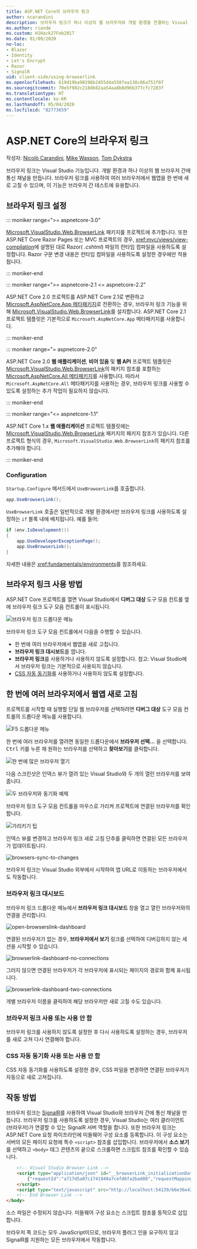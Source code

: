 ```yaml
---
title: ASP.NET Core의 브라우저 링크
author: ncarandini
description: 브라우저 링크가 하나 이상의 웹 브라우저와 개발 환경을 연결하는 Visual Studio 기능이 되는 방법을 설명합니다.
ms.author: riande
ms.custom: H1Hack27Feb2017
ms.date: 01/09/2020
no-loc:
- Blazor
- Identity
- Let's Encrypt
- Razor
- SignalR
uid: client-side/using-browserlink
ms.openlocfilehash: 619d19ba90298b2455d4a558fea138c86a751f07
ms.sourcegitcommit: 70e5f982c218db82aa54aa8b8d96b377cfc7283f
ms.translationtype: HT
ms.contentlocale: ko-KR
ms.lasthandoff: 05/04/2020
ms.locfileid: "82773659"
---
```

# <a name="browser-link-in-aspnet-core"></a>ASP.NET Core의 브라우저 링크

작성자: [Nicolò Carandini](https://github.com/ncarandini), [Mike Wasson](https://github.com/MikeWasson), [Tom Dykstra](https://github.com/tdykstra)

브라우저 링크는 Visual Studio 기능입니다. 개발 환경과 하나 이상의 웹 브라우저 간에 통신 채널을 만듭니다. 브라우저 링크를 사용하여 여러 브라우저에서 웹앱을 한 번에 새로 고칠 수 있으며, 이 기능은 브라우저 간 테스트에 유용합니다.

## <a name="browser-link-setup"></a>브라우저 링크 설정

::: moniker range=">= aspnetcore-3.0"

[Microsoft.VisualStudio.Web.BrowserLink](https://www.nuget.org/packages/Microsoft.VisualStudio.Web.BrowserLink/) 패키지를 프로젝트에 추가합니다. 또한 ASP.NET Core Razor Pages 또는 MVC 프로젝트의 경우, <xref:mvc/views/view-compilation>에 설명된 대로 Razor( *.cshtml*) 파일의 런타임 컴파일을 사용하도록 설정합니다. Razor 구문 변경 내용은 런타임 컴파일을 사용하도록 설정한 경우에만 적용됩니다.

::: moniker-end

::: moniker range=">= aspnetcore-2.1 <= aspnetcore-2.2"

ASP.NET Core 2.0 프로젝트를 ASP.NET Core 2.1로 변환하고 [Microsoft.AspNetCore.App 메타패키지](xref:fundamentals/metapackage-app)로 전환하는 경우, 브라우저 링크 기능을 위해 [Microsoft.VisualStudio.Web.BrowserLink](https://www.nuget.org/packages/Microsoft.VisualStudio.Web.BrowserLink/)를 설치합니다. ASP.NET Core 2.1 프로젝트 템플릿은 기본적으로 `Microsoft.AspNetCore.App` 메타패키지를 사용합니다.

::: moniker-end

::: moniker range="= aspnetcore-2.0"

ASP.NET Core 2.0 **웹 애플리케이션**, **비어 있음** 및 **웹 API** 프로젝트 템플릿은 [Microsoft.VisualStudio.Web.BrowserLink](https://www.nuget.org/packages/Microsoft.VisualStudio.Web.BrowserLink/)의 패키지 참조를 포함하는 [Microsoft.AspNetCore.All 메타패키지](xref:fundamentals/metapackage)를 사용합니다. 따라서 `Microsoft.AspNetCore.All` 메타패키지를 사용하는 경우, 브라우저 링크를 사용할 수 있도록 설정하는 추가 작업이 필요하지 않습니다.

::: moniker-end

::: moniker range="<= aspnetcore-1.1"

ASP.NET Core 1.x **웹 애플리케이션** 프로젝트 템플릿에는 [Microsoft.VisualStudio.Web.BrowserLink](https://www.nuget.org/packages/Microsoft.VisualStudio.Web.BrowserLink/) 패키지의 패키지 참조가 있습니다. 다른 프로젝트 형식의 경우, `Microsoft.VisualStudio.Web.BrowserLink`의 패키지 참조를 추가해야 합니다.

::: moniker-end

### <a name="configuration"></a>Configuration

`Startup.Configure` 메서드에서 `UseBrowserLink`를 호출합니다.

```csharp
app.UseBrowserLink();
```

`UseBrowserLink` 호출은 일반적으로 개발 환경에서만 브라우저 링크를 사용하도록 설정하는 `if` 블록 내에 배치됩니다. 예를 들어:

```csharp
if (env.IsDevelopment())
{
    app.UseDeveloperExceptionPage();
    app.UseBrowserLink();
}
```

자세한 내용은 <xref:fundamentals/environments>를 참조하세요.

## <a name="how-to-use-browser-link"></a>브라우저 링크 사용 방법

ASP.NET Core 프로젝트를 열면 Visual Studio에서 **디버그 대상** 도구 모음 컨트롤 옆에 브라우저 링크 도구 모음 컨트롤이 표시됩니다.

![브라우저 링크 드롭다운 메뉴](using-browserlink/_static/browserLink-dropdown-menu.png)

브라우저 링크 도구 모음 컨트롤에서 다음을 수행할 수 있습니다.

* 한 번에 여러 브라우저에서 웹앱을 새로 고칩니다.
* **브라우저 링크 대시보드**를 엽니다.
* **브라우저 링크**를 사용하거나 사용하지 않도록 설정합니다. 참고: Visual Studio에서 브라우저 링크는 기본적으로 사용되지 않습니다.
* [CSS 자동 동기화](#enable-or-disable-css-auto-sync)를 사용하거나 사용하지 않도록 설정합니다.

## <a name="refresh-the-web-app-in-several-browsers-at-once"></a>한 번에 여러 브라우저에서 웹앱 새로 고침

프로젝트를 시작할 때 실행할 단일 웹 브라우저를 선택하려면 **디버그 대상** 도구 모음 컨트롤의 드롭다운 메뉴를 사용합니다.

![F5 드롭다운 메뉴](using-browserlink/_static/debug-target-dropdown-menu.png)

한 번에 여러 브라우저를 열려면 동일한 드롭다운에서 **브라우저 선택...** 을 선택합니다. <kbd>Ctrl</kbd> 키를 누른 채 원하는 브라우저를 선택하고 **찾아보기**를 클릭합니다.

![한 번에 많은 브라우저 열기](using-browserlink/_static/open-many-browsers-at-once.png)

다음 스크린샷은 인덱스 뷰가 열려 있는 Visual Studio와 두 개의 열린 브라우저를 보여 줍니다.

![두 브라우저와 동기화 예제](using-browserlink/_static/sync-with-two-browsers-example.png)

브라우저 링크 도구 모음 컨트롤을 마우스로 가리켜 프로젝트에 연결된 브라우저를 확인합니다.

![가리키기 팁](using-browserlink/_static/hoover-tip.png)

인덱스 뷰를 변경하고 브라우저 링크 새로 고침 단추를 클릭하면 연결된 모든 브라우저가 업데이트됩니다.

![browsers-sync-to-changes](using-browserlink/_static/browsers-sync-to-changes.png)

브라우저 링크는 Visual Studio 외부에서 시작하여 앱 URL로 이동하는 브라우저에서도 작동합니다.

### <a name="the-browser-link-dashboard"></a>브라우저 링크 대시보드

브라우저 링크 드롭다운 메뉴에서 **브라우저 링크 대시보드** 창을 열고 열린 브라우저와의 연결을 관리합니다.

![open-browserslink-dashboard](using-browserlink/_static/open-browserlink-dashboard.png)

연결된 브라우저가 없는 경우, **브라우저에서 보기** 링크를 선택하여 디버깅하지 않는 세션을 시작할 수 있습니다.

![browserlink-dashboard-no-connections](using-browserlink/_static/browserlink-dashboard-no-connections.png)

그러지 않으면 연결된 브라우저가 각 브라우저에 표시되는 페이지의 경로와 함께 표시됩니다.

![browserlink-dashboard-two-connections](using-browserlink/_static/browserlink-dashboard-two-connections.png)

개별 브라우저 이름을 클릭하여 해당 브라우저만 새로 고칠 수도 있습니다.

### <a name="enable-or-disable-browser-link"></a>브라우저 링크 사용 또는 사용 안 함

브라우저 링크를 사용하지 않도록 설정한 후 다시 사용하도록 설정하는 경우, 브라우저를 새로 고쳐 다시 연결해야 합니다.

### <a name="enable-or-disable-css-auto-sync"></a>CSS 자동 동기화 사용 또는 사용 안 함

CSS 자동 동기화를 사용하도록 설정한 경우, CSS 파일을 변경하면 연결된 브라우저가 자동으로 새로 고쳐집니다.

## <a name="how-it-works"></a>작동 방법

브라우저 링크는 [SignalR](xref:signalr/introduction)를 사용하여 Visual Studio와 브라우저 간에 통신 채널을 만듭니다. 브라우저 링크를 사용하도록 설정한 경우, Visual Studio는 여러 클라이언트(브라우저)가 연결할 수 있는 SignalR 서버 역할을 합니다. 또한 브라우저 링크는 ASP.NET Core 요청 파이프라인에 미들웨어 구성 요소를 등록합니다. 이 구성 요소는 서버의 모든 페이지 요청에 특수 `<script>` 참조를 삽입합니다. 브라우저에서 **소스 보기**를 선택하고 `<body>` 태그 콘텐츠의 끝으로 스크롤하면 스크립트 참조를 확인할 수 있습니다.

```html
    <!-- Visual Studio Browser Link -->
    <script type="application/json" id="__browserLink_initializationData">
        {"requestId":"a717d5a07c1741949a7cefd6fa2bad08","requestMappingFromServer":false}
    </script>
    <script type="text/javascript" src="http://localhost:54139/b6e36e429d034f578ebccd6a79bf19bf/browserLink" async="async"></script>
    <!-- End Browser Link -->
</body>
```

소스 파일은 수정되지 않습니다. 미들웨어 구성 요소는 스크립트 참조를 동적으로 삽입합니다.

브라우저 쪽 코드는 모두 JavaScript이므로, 브라우저 플러그 인을 요구하지 않고 SignalR를 지원하는 모든 브라우저에서 작동합니다.
